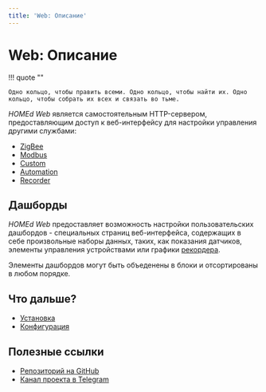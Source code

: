 ```yaml
---
title: 'Web: Описание'
---
```


# Web: Описание

!!! quote ""

    Одно кольцо, чтобы править всеми. Одно кольцо, чтобы найти их. Одно кольцо, чтобы собрать их всех и связать во тьме.

_HOMEd Web_ является самостоятельным HTTP-сервером, предоставляющим доступ к веб-интерфейсу для настройки управления другими службами:

- [ZigBee](/zigbee/)
- [Modbus](/modbus/)
- [Custom](/custom/)
- [Automation](/automation/)
- [Recorder](/recorder/)

## Дашборды

_HOMEd Web_ предоставляет возможность настройки пользовательских дашбордов - специальных страниц веб-интерфейса, содержащих в себе произвольные наборы данных, таких, как показания датчиков, элементы управления устройствами или графики [рекордера](/recorder/).

Элементы дашбордов могут быть объеденены в блоки и отсортированы в любом порядке.

## Что дальше?

- [Установка](/web/installation/)
- [Конфигурация](/web/configuration/)

## Полезные ссылки

- [Репозиторий на GitHub](https://github.com/u236/homed-service-web)
- [Канал проекта в Telegram](https://t.me/homed_info)
